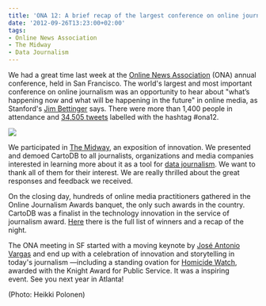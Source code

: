 ```yaml
---
title: 'ONA 12: A brief recap of the largest conference on online journalism'
date: '2012-09-26T13:23:00+02:00'
tags:
- Online News Association
- The Midway
- Data Journalism
---
```


We had a great time last week at the <a href="http://ona12.journalists.org/">Online News Association</a> (ONA) annual conference, held in San Francisco. The world's largest and most important conference on online journalism was an opportunity to hear about "what’s happening now and what will be happening in the future" in online media, as Stanford's <a href="http://knight.stanford.edu/news-notes/2012/what-i-saw-at-ona-12/">Jim Bettinger</a> says. There were more than 1,400 people in attendance and <a href="http://www.huffingtonpost.com/craig-kanalley/ona12-in-tweets-conference_b_1913956.html#slide=more252863">34,505 tweets</a> labelled with the hashtag #ona12. 

<a href="http://newschallenge1.tumblr.com/post/19405323345/storymap"><img src="http://cartodb.s3.amazonaws.com/tumblr/posts/ona12.png"/></a>

We participated in <a href="http://themidway.tumblr.com/post/31991523236/data-visualization-with-cartodb">The Midway</a>, an exposition of innovation. We presented and demoed CartoDB to all journalists, organizations and media companies interested in learning more about it as a tool for <a href="http://cartodb.com/journalism">data journalism</a>. We want to thank all of them for their interest. We are really thrilled about the great responses and feedback we received. 

On the closing day, hundreds of online media practitioners gathered in the Online Journalism Awards banquet, the only such awards in the country. CartoDB was a finalist in the technology innovation in the service of journalism award. <a href="http://newschallenge1.tumblr.com/post/19405323345/storymap">Here</a> there is the full list of winners and a recap of the night.

The ONA meeting in SF started with a moving keynote by <a href="https://en.twitter.com/joseiswriting">José Antonio Vargas</a> and end up with a celebration of innovation and storytelling in today's journalism &#8212;including a standing ovation for <a href="http://homicidewatch.org/">Homicide Watch</a>, awarded with the Knight Award for Public Service. It was a inspiring event. See you next year in Atlanta! 

(Photo: Heikki Polonen)
